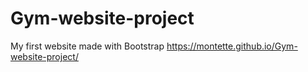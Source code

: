 # Gym-website-project
My first website made with Bootstrap
https://montette.github.io/Gym-website-project/

